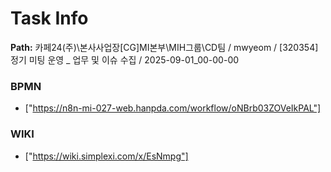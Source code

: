 # Task Info

**Path:** 카페24(주)\본사사업장\[CG]MI본부\MIH그룹\CD팀 / mwyeom / [320354] 정기 미팅 운영 _ 업무 및 이슈 수집 / 2025-09-01_00-00-00

### BPMN
- ["https://n8n-mi-027-web.hanpda.com/workflow/oNBrb03ZOVeIkPAL"]

### WIKI
- ["https://wiki.simplexi.com/x/EsNmpg"]

